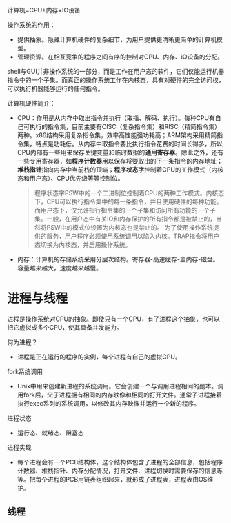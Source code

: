 计算机=CPU+内存+IO设备

操作系统的作用：
- 提供抽象。隐藏计算机硬件的复杂细节，为用户提供更清晰更简单的计算机模型。
- 管理资源。在相互竞争的程序之间有序的控制对CPU、内存、iO设备的分配。

shell与GUI并非操作系统的一部分，而是工作在用户态的软件，它们仅能运行机器指令中的一个子集。而真正的操作系统工作在内核态，具有对硬件的完全访问权，可以执行机器能够运行的任何指令。

计算机硬件简介：
- CPU：作用是从内存中取出指令并执行（取指、解码、执行）。每种CPU有自己可执行的指令集，目前主要有CISC（复杂指令集）和RISC（精简指令集）两种。x86结构采用复杂指令集，效率高性能强功耗高；ARM架构采用精简指令集，特点是功耗低。从内存中取指令要比执行指令花费的时间长得多，所以CPU内部有一些用来保存关键变量和临时数据的**通用寄存器**。除此之外，还有一些专用寄存器，如**程序计数器**用以保存将要取出的下一条指令的内存地址；**堆栈指针**指向内存中当前栈的顶端；**程序状态字**控制着CPU的工作模式（内核态和用户态）、CPU优先级等等控制位。
    > 程序状态字PSW中的一个二进制位控制着CPU的两种工作模式。内核态下，CPU可以执行指令集中的每一条指令，并且使用硬件的每种功能。而用户态下，仅允许指行指令集的一个子集和访问所有功能的一个子集。一般，在用户态中有关IO和内存保护的所有指令都是被禁止的，当然将PSW中的模式位设置为内核态也是禁止的。
    为了使用操作系统提供的服务，用户程序必须使用系统调用以陷入内核。TRAP指令将用户态切换为内核态，并启用操作系统。

- 内存：计算机的存储系统采用分层次结构。寄存器-高速缓存-主内存-磁盘。容量越来越大，速度越来越慢。

# 进程与线程

进程是操作系统对CPU的抽象。即使只有一个CPU，有了进程这个抽象，也可以把它虚拟成多个CPU，使其具备并发能力。

何为进程？
- 进程是正在运行的程序的实例，每个进程有自己的虚拟CPU。

fork系统调用
- Unix中用来创建新进程的系统调用。它会创建一个与调用进程相同的副本。调用fork后，父子进程拥有相同的内存映像和相同的打开文件。通常子进程接着执行exec系列的系统调用，以修改其内存映像并运行一个新的程序。

进程状态
- 运行态、就绪态、阻塞态

进程实现
- 每个进程会有一个PCB结构体，这个结构体包含了进程的全部信息，包括程序计数器、堆栈指针、内存分配情况，打开文件、进程切换时需要保存的信息等等。把每个进程的PCB用链表组织起来，就形成了进程表，进程表由OS维护。

线程
- 